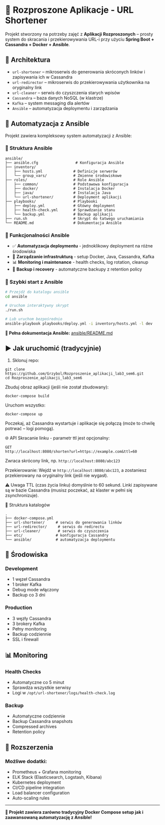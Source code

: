 # 🔗 Rozproszone Aplikacje - URL Shortener

Projekt stworzony na potrzeby zajęć z **Aplikacji Rozproszonych** – prosty system do skracania i przekierowywania URL-i przy użyciu **Spring Boot + Cassandra + Docker + Ansible**.

## 🧱 Architektura

- `url-shortener` – mikroserwis do generowania skróconych linków i zapisywania ich w Cassandra
- `url-redirector` – mikroserwis do przekierowywania użytkownika na oryginalny link
- `url-cleaner` – serwis do czyszczenia starych wpisów
- `Cassandra` – baza danych NoSQL (w klastrze)
- `Kafka` – system messaging dla alertów
- `Ansible` – automatyzacja deploymentu i zarządzania

## 🚀 Automatyzacja z Ansible

Projekt zawiera kompleksowy system automatyzacji z Ansible:

### 📁 Struktura Ansible
```
ansible/
├── ansible.cfg                 # Konfiguracja Ansible
├── inventory/
│   ├── hosts.yml              # Definicje serwerów
│   └── group_vars/            # Zmienne środowiskowe
├── roles/                     # Role Ansible
│   ├── common/                # Podstawowa konfiguracja
│   ├── docker/                # Instalacja Docker
│   ├── java/                  # Instalacja Java
│   └── url-shortener/         # Deployment aplikacji
├── playbooks/                 # Playbooki
│   ├── deploy.yml             # Główny deployment
│   ├── health-check.yml       # Sprawdzanie stanu
│   └── backup.yml             # Backup aplikacji
├── run.sh                     # Skrypt do łatwego uruchamiania
└── README.md                  # Dokumentacja Ansible
```

### 🎯 Funkcjonalności Ansible
- ✅ **Automatyzacja deploymentu** - jednoklikowy deployment na różne środowiska
- 🔧 **Zarządzanie infrastrukturą** - setup Docker, Java, Cassandra, Kafka
- 📊 **Monitoring i maintenance** - health checks, log rotation, cleanup
- 🔄 **Backup i recovery** - automatyczne backupy z retention policy

### 🚀 Szybki start z Ansible

```bash
# Przejdź do katalogu ansible
cd ansible

# Uruchom interaktywny skrypt
./run.sh

# Lub uruchom bezpośrednio
ansible-playbook playbooks/deploy.yml -i inventory/hosts.yml -l dev
```

**📖 Pełna dokumentacja Ansible:** [ansible/README.md](ansible/README.md)

## ▶️ Jak uruchomić (tradycyjnie)

1. Sklonuj repo:
```
git clone https://github.com/Grzybol/Rozproszenie_aplikacji_lab3_sem6.git
cd Rozproszenie_aplikacji_lab3_sem6
```

Zbuduj obraz aplikacji (jeśli nie został zbudowany):
```
docker-compose build
```

Uruchom wszystko:
```
docker-compose up
```

Poczekaj, aż Cassandra wystartuje i aplikacje się połączą (może to chwilę potrwać – logi pomogą).

🌐 API
Skracanie linku - parametr ttl jest opcjonalny:
```
GET
http://localhost:8080/shorten?url=https://example.com&ttl=60
```
Zwraca skrócony link, np. 
```http://localhost:8080/abc123```

Przekierowanie:
Wejdź w ```http://localhost:8080/abc123```, a zostaniesz przekierowany na oryginalny link (jeśli nie wygasł).

⚠️ Uwaga
TTL (czas życia linku) domyślnie to 60 sekund.
Linki zapisywane są w bazie Cassandra (musisz poczekać, aż klaster w pełni się zsynchronizuje).

📂 Struktura katalogów
```
.
├── docker-compose.yml
├── url-shortener/     # serwis do generowania linków
├── url-redirector/     # serwis do redirectu
├── url-cleaner/        # serwis do czyszczenia
├── etc/               # konfiguracja Cassandry
└── ansible/           # automatyzacja deploymentu
```

## 🔧 Środowiska

### **Development**
- 1 węzeł Cassandra
- 1 broker Kafka
- Debug mode włączony
- Backup co 3 dni

### **Production**
- 3 węzły Cassandra
- 3 brokery Kafka
- Pełny monitoring
- Backup codziennie
- SSL i firewall

## 📊 Monitoring

### **Health Checks**
- Automatyczne co 5 minut
- Sprawdza wszystkie serwisy
- Logi w `/opt/url-shortener/logs/health-check.log`

### **Backup**
- Automatyczne codziennie
- Backup Cassandra snapshots
- Compressed archives
- Retention policy

## 🚀 Rozszerzenia

### **Możliwe dodatki:**
- Prometheus + Grafana monitoring
- ELK Stack (Elasticsearch, Logstash, Kibana)
- Kubernetes deployment
- CI/CD pipeline integration
- Load balancer configuration
- Auto-scaling rules

---

**🎉 Projekt zawiera zarówno tradycyjny Docker Compose setup jak i zaawansowaną automatyzację z Ansible!**
